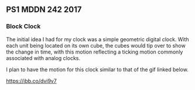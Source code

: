 ## PS1 MDDN 242 2017

### Block Clock

The initial idea I had for my clock was a simple geometric digital clock. With each unit being located on its own cube, the cubes would tip over to show the change in time, with this motion reflecting a ticking motion commonly associated with analog clocks.

I plan to have the motion for this clock similar to that of the gif linked below.

https://ibb.co/dvi9v7